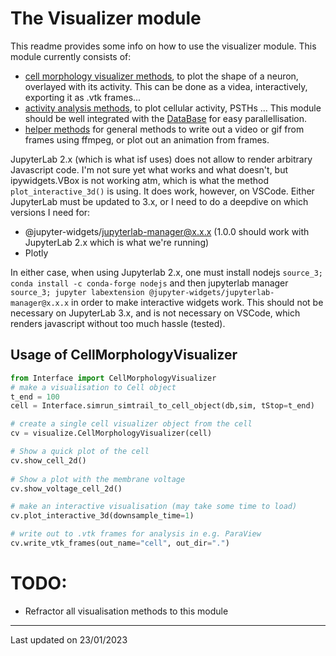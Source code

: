 # The Visualizer module
This readme provides some info on how to use the visualizer module. This module currently consists of:
- [cell morphology visualizer methods](./cell_morphology_visualizer.py), to plot the shape of a neuron, overlayed with its activity. This can be done as a videa, interactively, exporting it as .vtk frames...
- [activity analysis methods](./activity_analysis/), to plot cellular activity, PSTHs ... This module should be well integrated with the [DataBase](../isf_data_base/) for easy parallellisation.
- [helper methods](./helper_methods.py) for general methods to write out a video or gif from frames using ffmpeg, or plot out an animation from frames.

JupyterLab 2.x (which is what isf uses) does not allow to render arbitrary Javascript code. I'm not sure yet what works and what doesn't, but ipywidgets.VBox is not working atm, which is what the method `plot_interactive_3d()` is using. It does work, however, on VSCode. Either JupyterLab must be updated to 3.x, or I need to do a deepdive on which versions I need for:
- @jupyter-widgets/jupyterlab-manager@x.x.x (1.0.0 should work with JupyterLab 2.x which is what we're running)
- Plotly

In either case, when using Jupyterlab 2.x, one must install nodejs `source_3; conda install -c conda-forge nodejs` and then jupyterlab manager `source_3; jupyter labextension @jupyter-widgets/jupyterlab-manager@x.x.x` in order to make interactive widgets work. This should not be necessary on JupyterLab 3.x, and is not necessary on VSCode, which renders javascript without too much hassle (tested).


## Usage of CellMorphologyVisualizer
```python
from Interface import CellMorphologyVisualizer
# make a visualisation to Cell object
t_end = 100
cell = Interface.simrun_simtrail_to_cell_object(db,sim, tStop=t_end)

# create a single cell visualizer object from the cell
cv = visualize.CellMorphologyVisualizer(cell)

# Show a quick plot of the cell
cv.show_cell_2d()
        
# Show a plot with the membrane voltage
cv.show_voltage_cell_2d()

# make an interactive visualisation (may take some time to load)
cv.plot_interactive_3d(downsample_time=1)

# write out to .vtk frames for analysis in e.g. ParaView
cv.write_vtk_frames(out_name="cell", out_dir=".")
```

# TODO:
- Refractor all visualisation methods to this module

---
Last updated on 23/01/2023